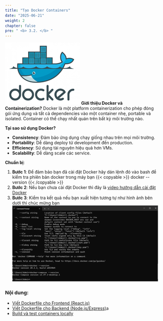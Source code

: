 ```yaml
---
title: "Tạo Docker Containers"
date: "2025-06-21"
weight: 2
chapter: false
pre: " <b> 3.2. </b> "
---
```


![Docker](/images/3.Containerization/3.2/1.png)
**Giới thiệu Docker và Containerization?**
Docker là một platform containerization cho phép đóng gói ứng dụng và tất cả dependencies vào một container nhẹ, portable và isolated. Container có thể chạy nhất quán trên bất kỳ môi trường nào.

**Tại sao sử dụng Docker?**

- **Consistency**: Đảm bảo ứng dụng chạy giống nhau trên mọi môi trường.
- **Portability**: Dễ dàng deploy từ development đến production.
- **Efficiency**: Sử dụng tài nguyên hiệu quả hơn VMs.
- **Scalability**: Dễ dàng scale các service.

**Chuẩn bị**:

1. **Bước 1**: Để đảm bảo bạn đã cài đặt Docker hãy dán lệnh đó vào bash để kiểm tra phiên bản docker trong máy bạn
   {{< copyable >}}
   docker --version
   {{< /copyable >}}
2. **Bước 2**: Nếu bạn chưa cài đặt Docker thì đây là [video hướng dẫn cài đặt Docker](https://www.youtube.com/watch?v=bw-bMhlhcpg)
3. **Bước 3**: Kiểm tra kết quả nếu bạn xuất hiện tương tự như hình ảnh bên dưới thì chúc mừng bạn
   ![Docker](/images/3.Containerization/3.2/2.png)

### Nội dung:

- [Viết Dockerfile cho Frontend (React.js)](./3.2.1-dockerfile-FE//)
- [Viết Dockerfile cho Backend (Node.js/Express)](./3.2.2-dockerfile-BE//)a
- [Build và test containers locally](./3.2.3-test-containers//)

